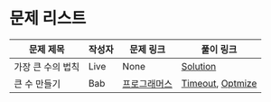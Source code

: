 # 문제 리스트

|문제 제목|작성자|문제 링크|풀이 링크|
|-------|----|-------|------|
|가장 큰 수의 법칙|Live|None|[Solution](https://github.com/life-is-awesome/algorithm-study/blob/main/greedy/questions/law_of_large_numbers.py)|
|큰 수 만들기|Bab|[프로그래머스](https://programmers.co.kr/learn/courses/30/lessons/42883)|[Timeout](https://github.com/life-is-awesome/algorithm-study/blob/main/greedy/questions/make-big-number.py), [Optmize](https://github.com/life-is-awesome/algorithm-study/blob/main/greedy/questions/make-big-number2.py)
